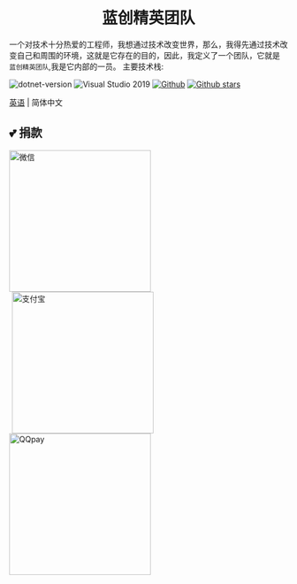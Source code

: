 <h1 align="center">蓝创精英团队</h1>

<div 对齐=“中心”>

一个对技术十分热爱的工程师，我想通过技术改变世界，那么，我得先通过技术改变自己和周围的环境，这就是它存在的目的，因此，我定义了一个团队，它就是 `蓝创精英团队`,我是它内部的一员。
主要技术栈:

![ dotnet-version ](https://img.shields.io/badge/.NET%206.0-blue) ![ Visual Studio 2019 ](https://img.shields.io/badge/Visual%20Studio%20-2019-blueviolet) [![ Github ](https://img.shields.io/badge/%20-github-%2324292e)](https://github.com/kesshei/kesshei) [![ Github stars ](https://img.shields.io/github/stars/kesshei/kesshei)](https://github.com/kesshei/kesshei/stargazers)

</div>

[英语](README.md) | 简体中文



##  💕 捐款

<div 对齐=“中心”>
<img src="http://tupian.wanmeisys.com/WeChatPay.jpg" width="256" alt="微信"><img src="http://tupian.wanmeisys.com/AliPay.jpg" style="margin-left: 5px; margin-right: 5px;" width="256" alt="支付宝"><img src="http://tupian.wanmeisys.com/QQPay.jpg" width="256" alt="QQpay">
</div>
